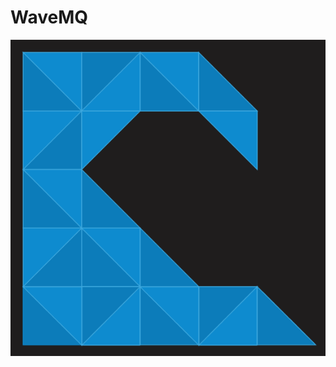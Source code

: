 # WaveMQ

![wave-mq-logo][logo]

[logo]: https://github.com/ambientms/wavemq/raw/master/docs/resources/wavemq.png "WaveMQ"